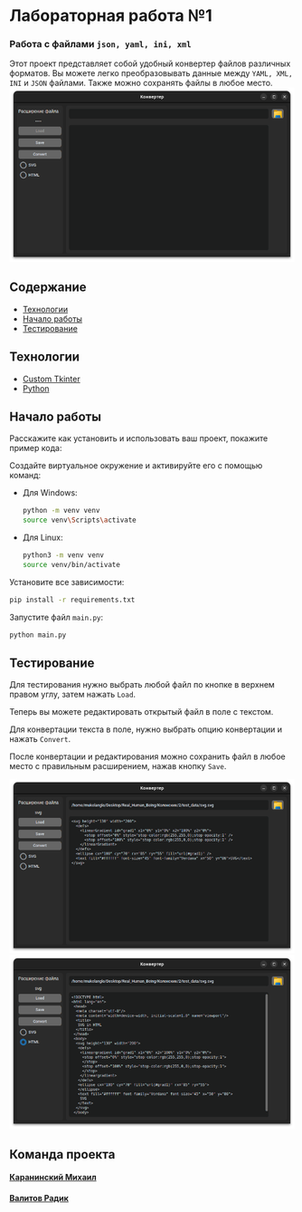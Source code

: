 # Лабораторная работа №1
### Работа с файлами `json, yaml, ini, xml`
Этот проект представляет собой удобный конвертер файлов различных форматов.
Вы можете легко преобразовывать данные между `YAML, XML, INI` и `JSON` файлами.
Также можно сохранять файлы в любое место.
![Как выглядит приложение](src/default.png)

## Содержание
- [Технологии](#Технологии)
- [Начало работы](#Использование)
- [Тестирование](#Тестирование)


## <a name="Технологии">Технологии</a> 
- [Custom Tkinter](https://customtkinter.tomschimansky.com/)
- [Python](https://www.python.org/)

## <a name="Использование">Начало работы</a> 
Расскажите как установить и использовать ваш проект, покажите пример кода:

Создайте виртуальное окружение и активируйте его с помощью команд:
- Для Windows:
    ```sh
    python -m venv venv
    source venv\Scripts\activate
    ```
- Для Linux:
    ```sh
    python3 -m venv venv
    source venv/bin/activate
    ```
Установите все зависимости:
```sh
pip install -r requirements.txt
```
Запустите файл `main.py`:
```sh
python main.py
```

## <a name="Тестирование">Тестирование</a> 
Для тестирования нужно выбрать любой файл по кнопке в верхнем правом углу, затем нажать `Load`.

Теперь вы можете редактировать открытый файл в поле с текстом.

Для конвертации текста в поле, нужно выбрать опцию конвертации и нажать `Convert`.

После конвертации и редактирования можно сохранить файл в любое место с правильным расширением, нажав кнопку `Save`.

![Пример работы приложения](src/example_svg.png)
![Пример работы приложения](src/example_html.png)
## Команда проекта
#### [Каранинский Михаил](https://github.com/MuKeLaNGlo)
#### [Валитов Радик](https://github.com/Radik3451)